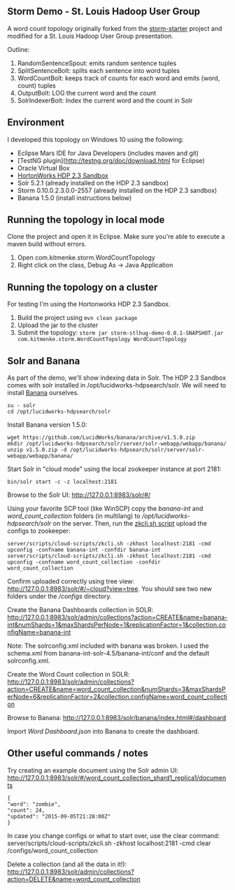 Storm Demo - St. Louis Hadoop User Group
----------------------------------------

A word count topology originally forked from the [storm-starter](https://github.com/apache/storm/tree/master/examples/storm-starter) project and modified for a St. Louis Hadoop User Group presentation.

Outline:

1. RandomSentenceSpout: emits random sentence tuples
1. SplitSentenceBolt: splits each sentence into word tuples
1. WordCountBolt: keeps track of counts for each word and emits (word, count) tuples
1. OutputBolt: LOG the current word and the count
1. SolrIndexerBolt: Index the current word and the count in Solr

Environment
-----------

I developed this topology on Windows 10 using the following:

- Eclipse Mars IDE for Java Developers (includes maven and git)
- [TestNG plugin](http://testng.org/doc/download.html for Eclipse)
- Oracle Virtual Box
- [HortonWorks HDP 2.3 Sandbox](http://hortonworks.com/products/hortonworks-sandbox/)
- Solr 5.2.1 (already installed on the HDP 2.3 sandbox)
- Storm 0.10.0.2.3.0.0-2557 (already installed on the HDP 2.3 sandbox)
- Banana 1.5.0 (install instructions below)

Running the topology in local mode
----------------------------------

Clone the project and open it in Eclipse. Make sure you're able to execute a maven build without errors. 

1. Open com.kitmenke.storm.WordCountTopology
1. Right click on the class, Debug As -> Java Application

Running the topology on a cluster
---------------------------------

For testing I'm using the Hortonworks HDP 2.3 Sandbox.

1. Build the project using `mvn clean package`
1. Upload the jar to the cluster
1. Submit the topology: `storm jar storm-stlhug-demo-0.0.1-SNAPSHOT.jar com.kitmenke.storm.WordCountTopology WordCountTopology`


Solr and Banana
---------------

As part of the demo, we'll show indexing data in Solr. The HDP 2.3 Sandbox comes with solr installed in /opt/lucidworks-hdpsearch/solr. We will need to install [Banana](https://github.com/LucidWorks/banana/) ourselves.

```
su - solr
cd /opt/lucidworks-hdpsearch/solr
```

Install Banana version 1.5.0:
```
wget https://github.com/LucidWorks/banana/archive/v1.5.0.zip
mkdir /opt/lucidworks-hdpsearch/solr/server/solr-webapp/webapp/banana/
unzip v1.5.0.zip -d /opt/lucidworks-hdpsearch/solr/server/solr-webapp/webapp/banana/
```

Start Solr in "cloud mode" using the local zookeeper instance at port 2181:
```
bin/solr start -c -z localhost:2181
```

Browse to the Solr UI: http://127.0.0.1:8983/solr/#/

Using your favorite SCP tool (like WinSCP) copy the *banana-int* and *word_count_collection* folders (in multilang) to */opt/lucidworks-hdpsearch/solr* on the server. Then, run the [zkcli.sh script](https://cwiki.apache.org/confluence/display/solr/Using+ZooKeeper+to+Manage+Configuration+Files) upload the configs to zookeeper:
```
server/scripts/cloud-scripts/zkcli.sh -zkhost localhost:2181 -cmd upconfig -confname banana-int -confdir banana-int
server/scripts/cloud-scripts/zkcli.sh -zkhost localhost:2181 -cmd upconfig -confname word_count_collection -confdir word_count_collection
```

Confirm uploaded correctly using tree view: http://127.0.0.1:8983/solr/#/~cloud?view=tree. You should see two new folders under the */configs* directory.

Create the Banana Dashboards collection in SOLR:
http://127.0.0.1:8983/solr/admin/collections?action=CREATE&name=banana-int&numShards=1&maxShardsPerNode=1&replicationFactor=1&collection.configName=banana-int

Note: The solrconfig.xml included with banana was broken. I used the schema.xml from banana-int-solr-4.5/banana-int/conf and the default solrconfig.xml.

Create the Word Count collection in SOLR:
http://127.0.0.1:8983/solr/admin/collections?action=CREATE&name=word_count_collection&numShards=3&maxShardsPerNode=6&replicationFactor=2&collection.configName=word_count_collection

Browse to Banana: http://127.0.0.1:8983/solr/banana/index.html#/dashboard

Import *Word Dashboard.json* into Banana to create the dashboard.

Other useful commands / notes
----------------------------

Try creating an example document using the Solr admin UI: http://127.0.0.1:8983/solr/#/word_count_collection_shard1_replica1/documents
```
{
"word": "zombie", 
"count": 24,
"updated": "2015-09-05T21:28:00Z"
}
```

In case you change configs or what to start over, use the clear command:
server/scripts/cloud-scripts/zkcli.sh -zkhost localhost:2181 -cmd clear /configs/word_count_collection

Delete a collection (and all the data in it!):
http://127.0.0.1:8983/solr/admin/collections?action=DELETE&name=word_count_collection

